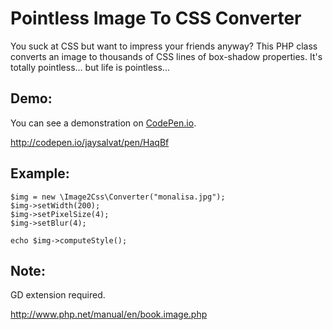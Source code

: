 # Pointless Image To CSS Converter

You suck at CSS but want to impress your friends anyway?
This PHP class converts an image to thousands of CSS lines of box-shadow properties. It's totally pointless... but life is pointless...

## Demo:

You can see a demonstration on [CodePen.io](http://codepen.io/jaysalvat/pen/HaqBf).

http://codepen.io/jaysalvat/pen/HaqBf

## Example:

    $img = new \Image2Css\Converter("monalisa.jpg");
    $img->setWidth(200);
    $img->setPixelSize(4);
    $img->setBlur(4);

    echo $img->computeStyle();

## Note:

GD extension required.

http://www.php.net/manual/en/book.image.php
    
